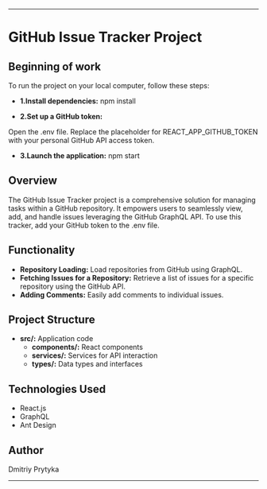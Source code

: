 
---

# GitHub Issue Tracker Project

## Beginning of work

To run the project on your local computer, follow these steps:

- **1.Install dependencies:** npm install

- **2.Set up a GitHub token:**

Open the .env file.
Replace the placeholder for REACT_APP_GITHUB_TOKEN with your personal GitHub API access token.

- **3.Launch the application:** npm start

## Overview

The GitHub Issue Tracker project is a comprehensive solution for managing tasks within a GitHub repository. It empowers users to seamlessly view, add, and handle issues leveraging the GitHub GraphQL API. To use this tracker, add your GitHub token to the .env file.

## Functionality

- **Repository Loading:** Load repositories from GitHub using GraphQL.
- **Fetching Issues for a Repository:** Retrieve a list of issues for a specific repository using the GitHub API.
- **Adding Comments:** Easily add comments to individual issues.

## Project Structure

- **src/:** Application code
  - **components/:** React components
  - **services/:** Services for API interaction
  - **types/:** Data types and interfaces

## Technologies Used

- React.js
- GraphQL
- Ant Design

## Author

Dmitriy Prytyka

---
